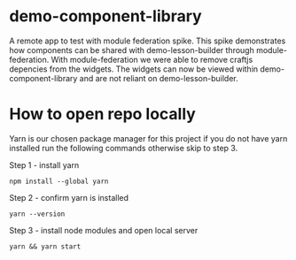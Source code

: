 # demo-component-library

A remote app to test with module federation spike. This spike demonstrates how components can be shared with demo-lesson-builder through module-federation. With module-federation we were able to remove craftjs depencies from the widgets.  The widgets can now be viewed within demo-component-library and are not reliant on demo-lesson-builder. 


# How to open repo locally

Yarn is our chosen package manager for this project if you do not have yarn installed run the following commands otherwise skip to step 3. 

Step 1 - install yarn
```
npm install --global yarn
```

Step 2 - confirm yarn is installed
```
yarn --version
```

Step 3 - install node modules and open local server
```
yarn && yarn start
```



